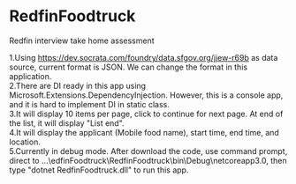 # RedfinFoodtruck
Redfin interview take home assessment
  
1.Using https://dev.socrata.com/foundry/data.sfgov.org/jjew-r69b as data source, current format is JSON. We can change the format in this application.  
2.There are DI ready in this app using Microsoft.Extensions.DependencyInjection. However, this is a console app, and it is hard to implement DI in static class.  
3.It will display 10 items per page, click to continue for next page. At end of the list, it will display "List end".  
4.It will display the applicant (Mobile food name), start time, end time, and location.  
5.Currently in debug mode. After download the code, use command prompt, direct to ...\edfinFoodtruck\RedfinFoodtruck\bin\Debug\netcoreapp3.0, then type "dotnet RedfinFoodtruck.dll" to run this app.  
